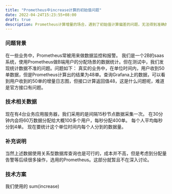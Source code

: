 ```yaml
---
title: "Prometheus中increase计算的初始值问题"
date: 2022-04-24T15:23:55+08:00
draft: true
description: Prometheus计算增量的场合，遇到了初始值计算偏差的问题，无法得到准确的增量
---
```


<!--more-->

### 问题背景
在一些业务中，Prometheus常被用来做数据监控和报警。
我们是一个2B的saas系统，使用Prometheus做B端用户的分配场景的数据统计。但在测试中，我们发现统计数据不准的问题。问题如下：
真实的业务中，在单位时间内，用户收到50单数据，但是Prometheus计算出的结果为48单。查询Grafana上的数据，可以看到用户收到的50单的增量日志图，但接口计算返回值48，这是什么问题呢，难道是官方接口有问题。

### 技术相关数据
现在有4台业务应用服务器，我们采用的是间隔15秒节点数据采集一次。
在30分钟内会将60万数据分配给大概100多个用户，每秒分配400单。
每个人平均每秒分到4单。
现在要统计这个单位时间内每个人分到的数据量。

### 补充说明
当然上述数据使用关系型数据库查询也是可行的，成本并不高，但是考虑到分配量告警等后续很多操作，选用的Prometheus。这部分就暂且不在深入讨论。

### 技术方案
我们使用的 sum(increase)